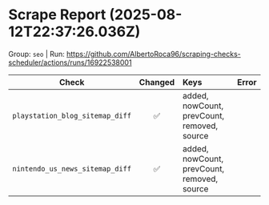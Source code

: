# Scrape Report (2025-08-12T22:37:26.036Z)

Group: `seo`  |  Run: https://github.com/AlbertoRoca96/scraping-checks-scheduler/actions/runs/16922538001

| Check | Changed | Keys | Error |
|---|:---:|:--|:--|
| `playstation_blog_sitemap_diff` | ✅ | added, nowCount, prevCount, removed, source |  |
| `nintendo_us_news_sitemap_diff` | ✅ | added, nowCount, prevCount, removed, source |  |
